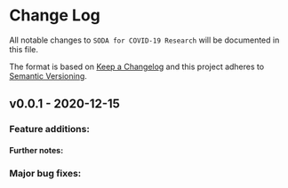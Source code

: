 # Change Log

All notable changes to `SODA for COVID-19 Research` will be documented in this file.

The format is based on [Keep a Changelog](http://keepachangelog.com/en/1.0.0/)
and this project adheres to [Semantic Versioning](http://semver.org/spec/v2.0.0.html).

## v0.0.1 - 2020-12-15

### Feature additions:

#### Further notes:

### Major bug fixes:
